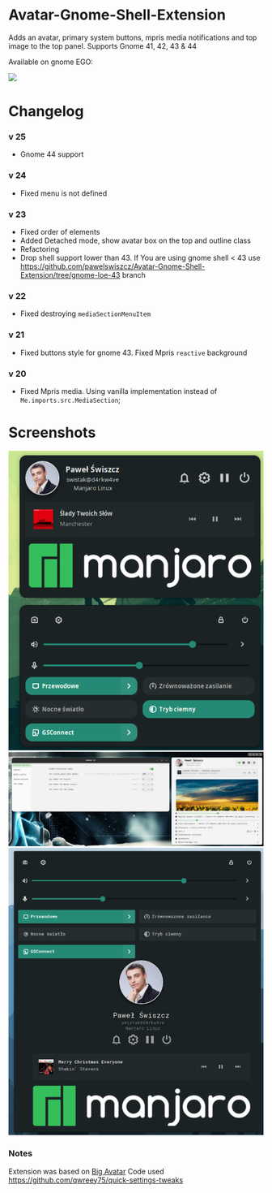 # Avatar-Gnome-Shell-Extension

Adds an avatar, primary system buttons, mpris media notifications and top image to the top panel.  Supports Gnome 41, 42, 43 & 44

Available on gnome EGO:

[<img src="assets/get-it-on-ego.svg" height="100">](https://extensions.gnome.org/extension/4782/avatar/)

# Changelog
### v 25 
- Gnome 44 support

### v 24 
- Fixed menu is not defined

### v 23
- Fixed order of elements
- Added Detached mode, show avatar box on the top and outline class
- Refactoring
- Drop shell support lower than 43. If You are using gnome shell < 43 use https://github.com/pawelswiszcz/Avatar-Gnome-Shell-Extension/tree/gnome-loe-43 branch

### v 22
- Fixed destroying `mediaSectionMenuItem`

### v 21
- Fixed buttons style for gnome 43. Fixed Mpris `reactive` background

### v 20
- Fixed Mpris media. Using vanilla implementation instead of `Me.imports.src.MediaSection`;

# Screenshots

<img src="assets/avatar-detached.png">

<img src="assets/avatar.png">

<img src="assets/avatar-gnome-43.png">

### Notes

Extension was based on [Big Avatar](https://extensions.gnome.org/extension/3488/big-avatar/) 
Code used https://github.com/qwreey75/quick-settings-tweaks
 
